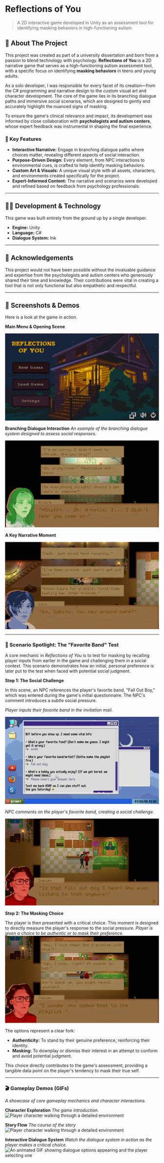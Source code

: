 # Reflections of You

> A 2D interactive game developed in Unity as an assessment tool for identifying masking behaviors in high-functioning autism.

## 🌟 About The Project

This project was created as part of a university dissertation and born from a passion to blend technology with psychology. **Reflections of You** is a 2D narrative game that serves as a high-functioning autism assessment tool, with a specific focus on identifying **masking behaviors** in teens and young adults.

As a solo developer, I was responsible for every facet of its creation—from the C# programming and narrative design to the custom visual art and character development. The core of the game lies in its branching dialogue paths and immersive social scenarios, which are designed to gently and accurately highlight the nuanced signs of masking.

To ensure the game's clinical relevance and impact, its development was informed by close collaboration with **psychologists and autism centers**, whose expert feedback was instrumental in shaping the final experience.

### 🎯 Key Features

*   **Interactive Narrative:** Engage in branching dialogue paths where choices matter, revealing different aspects of social interaction.
*   **Purpose-Driven Design:** Every element, from NPC interactions to environmental cues, is crafted to help identify masking behaviors.
*   **Custom Art & Visuals:** A unique visual style with all assets, characters, and environments created specifically for the project.
*   **Expert-Informed Content:** The narrative and scenarios were developed and refined based on feedback from psychology professionals.

---

## 🧑‍💻 Development & Technology

This game was built entirely from the ground up by a single developer.

*   **Engine:** Unity 
*   **Language:** C#
*   **Dialogue System:** Ink 

---

## 🙏 Acknowledgements

This project would not have been possible without the invaluable guidance and expertise from the psychologists and autism centers who generously shared their time and knowledge. Their contributions were vital in creating a tool that is not only functional but also empathetic and respectful.

---

## 📸 Screenshots & Demos

Here is a look at the game in action.

**Main Menu & Opening Scene**

![The main menu for Reflections of You, showing a stylized character](./GithubMedia/main-menu.png)

**Branching Dialogue Interaction**
*An example of the branching dialogue system designed to assess social responses.*

![A gameplay clip showing a player choosing between three dialogue options](./GithubMedia/dialogue-interaction.png)

**A Key Narrative Moment**

![A screenshot showing a thoughtful interaction between two characters](./GithubMedia/narrative-moment.png)

---

### 🔎 Scenario Spotlight: The "Favorite Band" Test

A core mechanic in *Reflections of You* is to test for masking by recalling player inputs from earlier in the game and challenging them in a social context. This scenario demonstrates how an initial, personal preference is later put to the test when faced with potential social judgment.

**Step 1: The Social Challenge**

In this scene, an NPC references the player's favorite band, "Fall Out Boy," which was entered during the game's initial questionnaire. The NPC's comment introduces a subtle social pressure.

*Player inputs their favorite band in the invitation mail.*

![Player inputs their favorite band in the invitation mail.](./GithubMedia/fill-in.png)

*NPC comments on the player's favorite band, creating a social challenge.*

![NPC comments on the player's favorite band, creating a social challenge](./GithubMedia/testing1)

**Step 2: The Masking Choice**

The player is then presented with a critical choice. This moment is designed to directly measure the player's response to the social pressure.
*Player is given a choice to be authentic or to mask their preference.*
![Player is given a choice to be authentic or to mask their preference](./GithubMedia/testing2)

The options represent a clear fork:

*   **Authenticity:** To stand by their genuine preference, reinforcing their identity.
*   **Masking:** To downplay or dismiss their interest in an attempt to conform and avoid potential judgment.

This choice directly contributes to the game's assessment, providing a tangible data point on the player's tendency to mask their true self.

---

### 🎬 Gameplay Demos (GIFs)

*A showcase of core gameplay mechanics and character interactions.*

**Character Exploration**
*The game introduction.*
![Player character walking through a detailed environment](GithubMedia/game-intro-long.gif)

**Story Flow**
*The course of the story*
![Player character walking through a detailed environment](GithubMedia/gameplay2.gif)

**Interactive Dialogue System**
*Watch the dialogue system in action as the player makes a critical choice.*
![An animated GIF showing dialogue options appearing and the player selecting one](GithubMedia/gameplay3.gif)

